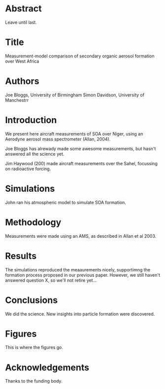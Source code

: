 # Abstract
Leave until last.

# Title
Measurement-model comparison of secondary organic aerosol formation over West Africa

# Authors 
Joe Bloggs, University of Birmingham
Simon Davidson, University of Manchestrr

# Introduction
We present here aircraft measurements of SOA over Niger, using an Aerodyne aerosol mass spectrometer (Allan, 2004).

Joe Bloggs has alrewady made some awesome measurements, but hasn't answered all the science yet.

Jim Haywood (200) made aircraft measurements over the Sahel, focussing on radioactive forcing.

# Simulations
John ran his atmospheric model to simulate SOA formation.

# Methodology
Measurements were made using an AMS, as described in Allan et al 2003.

# Results
The simulations reproduced the meaaurements nicely, supportimng the formation process proposed in our previous paper.
However, we still haven't answered question X, so we'll not retire yet...

# Conclusions
We did the science. New insights into particle formation were discovered.

# Figures
This is where the figures go.

# Acknowledgements
Thanks to the funding body.

